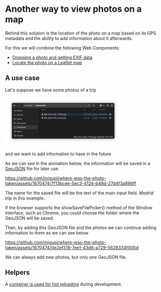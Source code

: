 # Another way to view photos on a map

Behind this solution is the location of the photo on a map based on its GPS metadata and the ability to add information about it afterwards.

For this we will combine the following Web Components:
- [Dropping a photo and getting EXIF data](https://github.com/migupl/drop-photo-get-exif-data)
- [Locate the photo on a Leaflet map](https://github.com/migupl/vanilla-js-web-component-leaflet-geojson)

## A use case

Let's suppose we have some photos of a trip

<img src="./docs/lets_start_0.webp" width="75%" alt="Photos of a trip">

and we want to add information to have in the future.

As we can see in the animation below, the information will be saved in a [GeoJSON](https://geojson.org/) file for later use.

https://github.com/migupl/where-was-the-photo-taken/assets/1670474/7f13bcee-5ec3-4124-b48d-27d4f3a896ff

The name for the saved file will be the text of the main input field. *Madrid trip* in this example.

If the browser supports the showSaveFilePicker() method of the Window interface, such as Chrome, you could choose the folder where the GeoJSON will be saved.

Then, by adding this GeoJSON file and the photos we can continue adding information to them as we can see below

https://github.com/migupl/where-was-the-photo-taken/assets/1670474/0e2ef318-7ee1-43d6-a729-5628334f005d

We can always add new photos, but only one GeoJSON file.

## Helpers

A [container is used for hot reloading](https://github.com/migupl/hot-reloading-container) during development.
